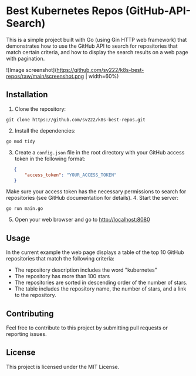 # Best Kubernetes Repos (GitHub-API-Search)

This is a simple project built with Go (using Gin HTTP web framework) that demonstrates how to use the GitHub API to search for repositories that match certain criteria, and how to display the search results on a web page with pagination.

![Image screenshot](https://github.com/sv222/k8s-best-repos/raw/main/screenshot.png | width=60%)

## Installation

1. Clone the repository:

```shell
git clone https://github.com/sv222/k8s-best-repos.git
```

2. Install the dependencies:

```shell
go mod tidy
```

3. Create a `config.json` file in the root directory with your GitHub access token in the following format:

```json
   {
       "access_token": "YOUR_ACCESS_TOKEN"
   }
```

Make sure your access token has the necessary permissions to search for repositories (see GitHub documentation for details).
4. Start the server: 

```shell
go run main.go
```

5. Open your web browser and go to <http://localhost:8080>

## Usage

In the current example the web page displays a table of the top 10 GitHub repositories that match the following criteria:

- The repository description includes the word "kubernetes"
- The repository has more than 100 stars
- The repositories are sorted in descending order of the number of stars.
- The table includes the repository name, the number of stars, and a link to the repository.

## Contributing

Feel free to contribute to this project by submitting pull requests or reporting issues.

## License

This project is licensed under the MIT License.
